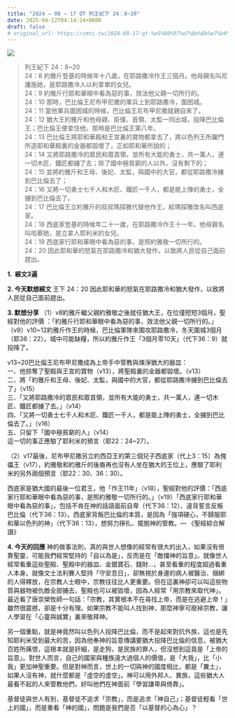 ```yaml
---
title: "2024 – 08 – 17 QT 列王紀下 24：8~20"
date: 2025-04-12T04:14:24+0800
draft: false
# original_url: https://cmtc.tw/2024-08-17-qt-%e5%88%97%e7%8e%8b%e7%b4%80%e4%b8%8b-24%ef%bc%9a820
---
```


![](/images/qt.jpg)
> 列王紀下 24：8\~20  
> 24：8 約雅斤登基的時候年十八歲，在耶路撒冷作王三個月。他母親名叫尼護施她，是耶路撒冷人以利拿單的女兒。  
> 24：9 約雅斤行耶和華眼中看為惡的事，效法他父親一切所行的。  
> 24：10 那時，巴比倫王尼布甲尼撒的軍兵上到耶路撒冷，圍困城。  
> 24：11 當他軍兵圍困城的時候，巴比倫王尼布甲尼撒就親自來了。  
> 24：12 猶大王約雅斤和他母親、臣僕、首領、太監一同出城，投降巴比倫王；巴比倫王便拿住他。那時是巴比倫王第八年。  
> 24：13 巴比倫王將耶和華殿和王宮裏的寶物都拿去了，將以色列王所羅門所造耶和華殿裏的金器都毀壞了，正如耶和華所說的；  
> 24：14 又將耶路撒冷的眾民和眾首領，並所有大能的勇士，共一萬人，連一切木匠、鐵匠都擄了去；除了國中極貧窮的人以外，沒有剩下的；  
> 24：15 並將約雅斤和王母、後妃、太監，與國中的大官，都從耶路撒冷擄到巴比倫去了；  
> 24：16 又將一切勇士七千人和木匠、鐵匠一千人，都是能上陣的勇士，全擄到巴比倫去了。  
> 24：17 巴比倫王立約雅斤的叔叔瑪探雅代替他作王，給瑪探雅改名叫西底家。  
> 24：18 西底家登基的時候年二十一歲，在耶路撒冷作王十一年。他母親名叫哈慕她，是立拿人耶利米的女兒。  
> 24：19 西底家行耶和華眼中看為惡的事，是照約雅敬一切所行的。  
> 24：20 因此耶和華的怒氣在耶路撒冷和猶大發作，以致將人民從自己面前趕出。

**1.  經文3遍**

**2. 今天默想經文**
王下 24：20 因此耶和華的怒氣在耶路撒冷和猶大發作，以致將人民從自己面前趕出。

**3. 默想分享**
（1）v8約雅斤繼父親約雅敬之後就任猶大王，在位僅短短3個月，聖經對他的評價 ：「約雅斤行耶和華眼中看為惡的事，效法他父親一切所行的。」（v9）v10\~12約雅斤作王的時候，巴比倫軍隊來圍攻耶路撒冷，冬天圍城3個月（耶36：22）。城中可能缺糧，所以約雅斤作王「3個月零10天」（代下36：9）就投降了。

v13\~20巴比倫王尼布甲尼撒成為上帝手中管教與煉淨猶大的器皿：  
一、他掠奪了聖殿與王宮的寶物（v13），將聖殿裏的金器都毀壞。（v13）  
二、將「約雅斤和王母、後妃、太監，與國中的大官，都從耶路撒冷擄到巴比倫去了」（v15）  
三、「又將耶路撒冷的眾民和眾首領，並所有大能的勇士，共一萬人，連一切木匠、鐵匠都擄了去。」（v14）  
四、「又將一切勇士七千人和木匠、鐵匠一千人，都是能上陣的勇士，全擄到巴比倫去了。」（v16）  
五、只留下「國中極貧窮的人」（v14）  
這一切的事正應驗了耶利米的預言（耶22：24\~27）。

（2）v17最後，尼布甲尼撒另立約西亞王的第三個兒子西底家（代上3：15）為傀儡王（v17），約雅敬和約雅斤的後裔再也沒有人坐在猶大的王位上，應驗了耶利米的另外兩個預言（耶22：30、36：30）。

西底家是猶大國的最後一位君王，他「作王11年」（v18），聖經對他的評價：「西底家行耶和華眼中看為惡的事，是照約雅敬一切所行的。」（v19）「西底家行耶和華眼中看為惡的事」，包括不肯在神的話語面前自卑（代下36：12）、違背誓言反叛巴比倫（代下36：13）。西底家背叛巴比倫的本質，是因為「強項硬心，不歸服耶和華以色列的神」（代下36：13），想努力掙扎、擺脫神的管教。— 《聖經綜合解讀》

**4. 今天的回應**
神的做事法則，真的與世人想像的經常有很大的出入，如果沒有倚靠聖靈，可能我們經常堅持的「自以為是」，反而是在「敵擋神的旨意」。就像世人經常看重這些聖殿、聖殿中的器皿、金銀寶石、錢財…，甚至看重的程度超過看重人本身。就像文士法利賽人堅持「守安息日」，卻無視於身邊的病人被醫治、捆綁的人得釋放，在宗教人士眼中，宗教往往比人更重要。但在這裏神卻可以叫這些物質與器物被仇敵全部擄去，聖殿也可以被毀壞，因為人經常「用宗教來取代神」。最近看了唐崇榮牧師一句話：「宗教，其實根本不在尋找上帝，而是在逃避上帝！」雖然很震撼，卻是十分有理。如果宗教不能叫人找到神，那麼神寧可廢掉宗教，讓人學習在「心靈與誠實」裏來敬拜神。

另一個重點，就是神竟然叫以色列人投降巴比倫，而不是起來對抗外族，這也是先知耶利米受到最大的苦，因為他奉神的旨意傳講要猶大投降巴比倫的信息，被猶大百姓所痛恨，這根本就是奸細，是走狗，是民族的罪人，但沒想到這竟是「上帝的旨意」。對世人而言，自己的國家與種族遠大過個人的價值，是「大我」，比「小我」更加神聖重要。但是對神而言，世上的一切與神的國度相比，都是「糞土」，如果人沒有神，就什麼都是「虛空的虛空」。神可以用外邦人、異族，這些猶大人最看不起的人來管教他們，好叫他們在神面前「學習謙卑與倚靠」。

基督徒與世人有別，基督徒不追求「宗教」，而是追求「神自己」；基督徒輕看「世上的國」，而是重看「神的國」，問題是我們是否「以基督的心為心」？
